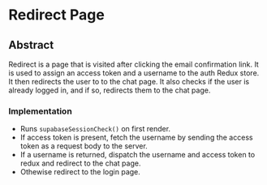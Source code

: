 # Redirect Page

## Abstract

Redirect is a page that is visited after clicking the email confirmation link. It is used to assign an access token and a username to the auth Redux store. It then redirects the user to to the chat page. It also checks if the user is already logged in, and if so, redirects them to the chat page.

### Implementation

-   Runs `supabaseSessionCheck()` on first render.
-   If access token is present, fetch the username by sending the access token as a request body to the server.
-   If a username is returned, dispatch the username and access token to redux and redirect to the chat page.
-   Othewise redirect to the login page.
